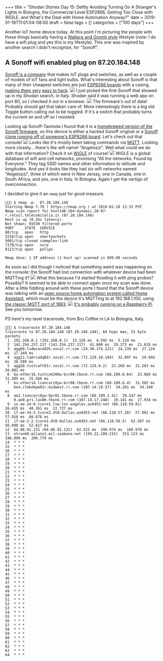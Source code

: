 +++
title = "Shodan Stories Day 15: Deftly Avoiding Turning On A Stranger's Lights in Bologna, the Commercial Level ESP2866, Getting Too Close with WiGLE, and What's the Deal with Home Automation Anyway?"
date = 2019-01-18T11:01:04-08:00
draft = false
tags = []
categories = ["100 days"]
+++

Another IoT home device today. At this point I'm picturing the people with these things basically having a [Wallace and Gromit style](https://www.youtube.com/watch?v=pqGTtFIZm5Y&t=65) lifestyle (note: I do have a wifi plug and yes this is my lifestyle). This one was inspired by another search I didn't recognize, for "Sonoff".

## A Sonoff wifi enabled plug on 87.20.184.148
[Sonoff is a company](https://sonoff.itead.cc/en/) that makes IoT plugs and switches, as well as a couple of models of IoT fans and light bulbs. What's interesting about Sonoff is that many of their cheapest switches are just [ESP8266 boards](https://en.wikipedia.org/wiki/ESP8266) with a casing, [making them very](https://tzapu.com/sonoff-firmware-boilerplate-tutorial/) [easy to hack](https://medium.com/@jeffreyroshan/flashing-a-custom-firmware-to-sonoff-wifi-switch-with-arduino-ide-402e5a2f77b).
![](https://github.com/arendst/arendst.github.io/blob/master/media/sonoffbasic.jpg)
I just picked the first Sonoff that showed up in my Shodan search, in Italy. Shodan said it was running a web app on port 80, so I checked it out in a browser.
![](/images/100Days/Day15/mainmenu.png)
The firmware's out of date! Probably should get that taken care of. More interestingly there is a big old Toggle button calling out to be toggled. If it's a switch that probably turns the current on and off so I resisted.

Looking up Sonoff-Tasmota I found that it is a [homebrewed version of the Sonoff firmware](https://github.com/arendst/Sonoff-Tasmota), so this device is either a hacked Sonoff original or a [Sonoff clone running off of someone's ESP8266 board](https://community.blynk.cc/t/sonoff-clone-mini-esp8266-power-ac-relay-controller/9549/4). Let's check out that console!
![](/images/100Days/Day15/console.png)
Looks like it's mostly been taking commands via [MQTT](http://mqtt.org/). Looking more closely... there's the wifi name! "Angelozzi". Well what could we do with that information? Check it on [WiGLE](https://wigle.net/index) of course!
![](/images/100Days/Day15/wigle.png)
WiGLE is a global database of wifi and cell networks, promising "All the networks. Found by Everyone." They tag SSID names and other information to latitude and longitudes. And yes it looks like they had six wifi networks named "Angelozzi", three of which were in New Jersey, one in Canada, one in South Africa, and yes, one in Italy. In Bologna. Again I get the vertigo of overconnection.

I decided to give it an `nmap` just for good measure.
```
👻🌵🔮 $ nmap -p-  87.20.184.148
Starting Nmap 7.70 ( https://nmap.org ) at 2019-01-18 12:33 PST
Nmap scan report for host148-184-dynamic.20-87-r.retail.telecomitalia.it (87.20.184.148)
Host is up (0.26s latency).
Not shown: 65530 filtered ports
PORT     STATE  SERVICE
80/tcp   open   http
3218/tcp open   smartpackets
5001/tcp closed commplex-link
7170/tcp open   nsrp
8123/tcp open   polipo

Nmap done: 1 IP address (1 host up) scanned in 899.80 seconds
```
As soon as I did though I noticed that something weird was happening on the console: the Sonoff had lost connection with whatever device had been MQTTing it?
![](/images/100Days/Day15/whoops.png)
What this because I'd started flooding it with ping probes? Possibly? It seemed to be able to connect again once my scan was done. After a little fiddling around with these ports I found that the Sonoff device was talking with an [open source home automation system called Home Assistant](https://www.home-assistant.io/), which must be the device it's MQTTing to at 192.168.1.100, using [the classic MQTT port of 1883](https://mqtt.org/faq).
![](/images/100Days/Day15/homeassistant.png)
[It's probably running on a Raspberry Pi](https://www.home-assistant.io/getting-started/). See you tomorrow.


PS here's my tavel traceroute, from Bru Coffee in LA to Bologna, Italy.
```
👻🌵🔮 $ traceroute 87.20.184.148
traceroute to 87.20.184.148 (87.20.184.148), 64 hops max, 52 byte packets
 1  192.168.0.1 (192.168.0.1)  13.126 ms  4.592 ms  5.124 ms
 2  142.254.237.217 (142.254.237.217)  41.680 ms  29.273 ms  21.619 ms
 3  agg60.lsdwcaro02h.socal.rr.com (24.30.174.221)  24.239 ms  27.124 ms  17.349 ms
 4  agg21.lamrcadq02r.socal.rr.com (72.129.10.194)  32.097 ms  29.944 ms  28.588 ms
 5  agg28.tustcaft01r.socal.rr.com (72.129.9.2)  22.269 ms  31.283 ms  26.081 ms
 6  bu-ether16.tustca4200w-bcr00.tbone.rr.com (66.109.6.64)  23.669 ms  31.205 ms  25.566 ms
 7  bu-ether14.lsancarc0yw-bcr00.tbone.rr.com (66.109.6.4)  31.582 ms
    be4.clmkohpe01r.midwest.rr.com (107.14.19.37)  34.261 ms  34.340 ms
 8  ae2.lsancarc0yw-bpr01.tbone.rr.com (66.109.1.41)  29.547 ms
    0.ae0.pr1.lax00.tbone.rr.com (107.14.17.248)  19.141 ms  27.934 ms
 9  ix-ae-24-0.tcore1.lvw-los-angeles.as6453.net (66.110.59.81)  26.435 ms  40.361 ms  22.727 ms
10  if-ae-34-2.tcore2.dt8-dallas.as6453.net (66.110.57.20)  57.961 ms  57.910 ms  60.878 ms
11  if-ae-2-2.tcore1.dt8-dallas.as6453.net (66.110.56.5)  62.587 ms  56.098 ms  52.617 ms
12  64.86.92.131 (64.86.92.131)  62.522 ms  190.974 ms  160.970 ms
13  etrunk0.milano1.mil.seabone.net (195.22.209.215)  253.123 ms  196.899 ms  200.779 ms
14  * * *
15  * * *
16  * * *
17  * * *
18  * * *
19  * * *
20  * * *
21  * * *
22  * * *
23  * * *
24  * * *
25  * * *
26  * * *
27  * * *
28  * * *
29  * * *
30  * * *
31  * * *
32  * * *
33  * * *
34  * * *
35  * * *
36  * * *
37  * * *
38  * * *
39  * * *
40  * * *
41  * * *
42  * * *
43  * * *
44  * * *
45  * * *
46  * * *
47  * * *
48  * * *
49  * * *
50  * * *
51  * * *
52  * * *
53  * * *
54  * * *
55  * * *
56  * * *
57  * * *
58  * * *
59  * * *
60  * * *
61  * * *
62  * * *
63  * * *
64  * * *
```
